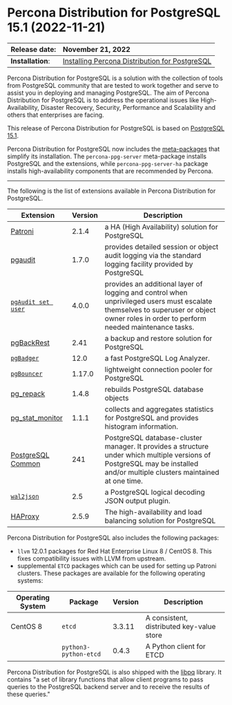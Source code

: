 # Percona Distribution for PostgreSQL 15.1 (2022-11-21)

| Release date:     |  November 21, 2022      |
|:------------------|:-----------------------|
| **Installation**: | [Installing Percona Distribution for PostgreSQL](installing.md) |



Percona Distribution for PostgreSQL is a solution with the collection of tools from PostgreSQL community that are tested to work together and serve to assist you in deploying and managing PostgreSQL. The aim of Percona Distribution for PostgreSQL is to address the operational issues like High-Availability, Disaster Recovery, Security, Performance and Scalability and others that enterprises are facing.

This release of Percona Distribution for PostgreSQL is based on [PostgreSQL 15.1](https://www.postgresql.org/docs/current/release-15-1.html). 

Percona Distribution for PostgreSQL now includes the [meta-packages](installing.md#package-contents) that simplify its installation. The `percona-ppg-server` meta-package installs PostgreSQL and the extensions, while `percona-ppg-server-ha` package installs high-availability components that are recommended by Percona.

-----------------------------------------------------------------------------

The following is the list of extensions available in Percona Distribution for PostgreSQL.


| Extension           | Version        | Description                  |
| ------------------- | -------------- | ---------------------------- |
| [Patroni](https://patroni.readthedocs.io/en/latest/) | 2.1.4 | a HA (High Availability) solution for PostgreSQL |
| [pgaudit](https://www.pgaudit.org/)             | 1.7.0 | provides detailed session or object audit logging via the standard logging facility provided by PostgreSQL                |
|[`pgAudit set user`](https://github.com/pgaudit/set_user)| 4.0.0|  provides an additional layer of logging and control when unprivileged users must escalate themselves to superuser or object owner roles in order to perform needed maintenance tasks.|
| [pgBackRest](https://pgbackrest.org/)           | 2.41    | a backup and restore solution for PostgreSQL       |
|[`pgBadger`](https://github.com/darold/pgbadger) | 12.0       | a fast PostgreSQL Log Analyzer.|
|[`pgBouncer`](https://www.pgbouncer.org/) | 1.17.0 | lightweight connection pooler for PostgreSQL|
| [pg_repack](https://github.com/reorg/pg_repack) | 1.4.8   | rebuilds PostgreSQL database objects           |
| [pg_stat_monitor](https://github.com/percona/pg_stat_monitor)| 1.1.1 | collects and aggregates statistics for PostgreSQL and provides histogram information.       |
| [PostgreSQL Common](https://salsa.debian.org/postgresql/postgresql-common)| 241 | PostgreSQL database-cluster manager. It provides a structure under which multiple versions of PostgreSQL may be installed and/or multiple clusters maintained at one time.|
|[`wal2json`](https://github.com/eulerto/wal2json) |2.5        | a PostgreSQL logical decoding JSON output plugin.|
|[HAProxy](http://www.haproxy.org/) | 2.5.9 | The high-availability and load balancing solution for PostgreSQL|

Percona Distribution for PostgreSQL also includes the following packages:

* `llvm` 12.0.1 packages for Red Hat Enterprise Linux 8 / CentOS 8. This fixes compatibility issues with LLVM from upstream.
* supplemental `ETCD` packages which can be used for setting up Patroni clusters. These packages are available for the following operating systems:

|  Operating System   | Package              | Version | Description        |
| ------------------- | ---------------------| --------| ------------------ |
| CentOS 8            | `etcd`               | 3.3.11  | A consistent, distributed key-value store|
|                     | `python3-python-etcd`| 0.4.3   | A Python client for ETCD     |


                                                      
Percona Distribution for PostgreSQL is also shipped with the [libpq](https://www.postgresql.org/docs/15/libpq.html) library. It contains "a set of
library functions that allow client programs to pass queries to the PostgreSQL
backend server and to receive the results of these queries." 
